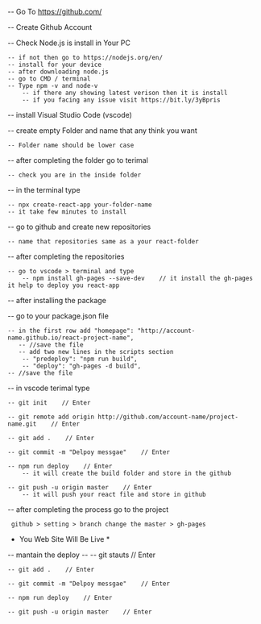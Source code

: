 -- Go To https://github.com/

-- Create Github Account

-- Check Node.js is install in Your PC
   
    -- if not then go to https://nodejs.org/en/
    -- install for your device
    -- after downloading node.js
    -- go to CMD / terminal
    -- Type npm -v and node-v
        -- if there any showing latest verison then it is install
        -- if you facing any issue visit https://bit.ly/3yBpris

-- install Visual Studio Code (vscode)

-- create empty Folder and name that any think you want
    
    -- Folder name should be lower case

-- after completing the folder go to terimal
    
    -- check you are in the inside folder

-- in the terminal type
   
    -- npx create-react-app your-folder-name
    -- it take few minutes to install

-- go to github and create new repositories
   
    -- name that repositories same as a your react-folder

-- after completing the repositories 
   
    -- go to vscode > terminal and type
        -- npm install gh-pages --save-dev    // it install the gh-pages it help to deploy you react-app

-- after installing the package

-- go to your package.json file
   
    -- in the first row add "homepage": "http://account-name.github.io/react-project-name",
       -- //save the file
       -- add two new lines in the scripts section
        -- "predeploy": "npm run build",
        -- "deploy": "gh-pages -d build",
    -- //save the file

-- in vscode terimal type

    -- git init    // Enter
        
    -- git remote add origin http://github.com/account-name/project-name.git    // Enter

    -- git add .    // Enter

    -- git commit -m "Delpoy messgae"    // Enter

    -- npm run deploy    // Enter
        -- it will create the build folder and store in the github 
        
    -- git push -u origin master    // Enter
        -- it will push your react file and store in github
        
-- after completing the process go to the project
    
     github > setting > branch change the master > gh-pages

* You Web Site Will Be Live *

-- mantain the deploy --
    -- git stauts    // Enter

    -- git add .    // Enter

    -- git commit -m "Delpoy messgae"    // Enter

    -- npm run deploy    // Enter

    -- git push -u origin master    // Enter
